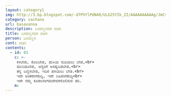 ```yaml
---
layout: category1
img: http://3.bp.blogspot.com/-d7PhYlPdN48/ULG25YIk_ZI/AAAAAAAAAAg/JmCv4np4fnY/s1600/Basaveshwara.jpg
category: vachana
url: basavanna
description: ಬಸವಣ್ಣನವರ ವಚನ
title: ಬಸವಣ್ಣನವರ ವಚನ
person: ಬಸವಣ್ಣನ
cont: ವಚನ
contents:
  - id: 01
    c: >- 
     ಕಳಬೇಡ, ಕೊಲಬೇಡ, ಹುಸಿಯ ನುಡಿಯಲು ಬೇಡ,<br>
     ಮುನಿಯಬೇಡ, ಅನ್ಯರಿಗೆ ಅಸಹ್ಯಬಡಬೇಡ,<br>
     ತನ್ನ ಬಣ್ಣಿಸಬೇಡ, ಇದಿರ ಹಳಿಯಲು ಬೇಡ.<br>
     ಇದೇ ಅಂತರಂಗಶುದ್ಧಿ, ಇದೇ ಬಹಿರಂಗಶುದ್ಧಿ<br>
     ಇದೇ ನಮ್ಮ ಕೂಡಲಸಂಗಮದೇವರನೊಲಿಸುವ ಪರಿ.
    m: 
---
```

